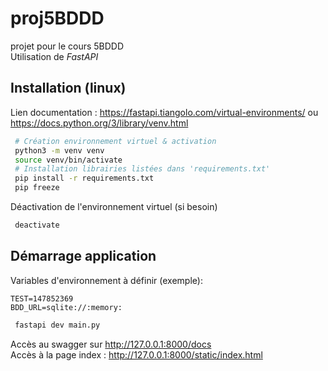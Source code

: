 # proj5BDDD

projet pour le cours 5BDDD  
Utilisation de _FastAPI_

## Installation (linux)
Lien documentation : https://fastapi.tiangolo.com/virtual-environments/ ou https://docs.python.org/3/library/venv.html

```bash
 # Création environnement virtuel & activation
 python3 -m venv venv
 source venv/bin/activate
 # Installation librairies listées dans 'requirements.txt'
 pip install -r requirements.txt
 pip freeze
```

Déactivation de l'environnement virtuel (si besoin)
```bash
 deactivate 
```

## Démarrage application

Variables d'environnement à définir (exemple): 
```text
TEST=147852369
BDD_URL=sqlite://:memory:
```

```bash
 fastapi dev main.py
```

Accès au swagger sur http://127.0.0.1:8000/docs  
Accès à la page index : http://127.0.0.1:8000/static/index.html  
